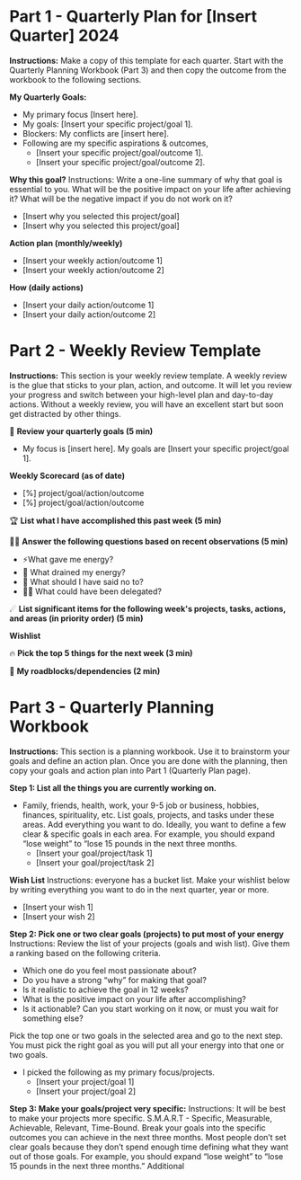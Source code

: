 # Part 1 - Quarterly Plan for [Insert Quarter] 2024
**Instructions:** Make a copy of this template for each quarter. Start with the Quarterly Planning Workbook (Part 3) and then copy the outcome from the workbook to the following sections.

**My Quarterly Goals:**
- My primary focus [Insert here].
- My goals: [Insert your specific project/goal 1].
- Blockers: My conflicts are [insert here].
- Following are my specific aspirations & outcomes,
  - [Insert your specific project/goal/outcome 1].
  - [Insert your specific project/goal/outcome 2].

**Why this goal?**
Instructions: Write a one-line summary of why that goal is essential to you. What will be the positive impact on your life after achieving it? What will be the negative impact if you do not work on it?
- [Insert why you selected this project/goal]
- [Insert why you selected this project/goal]

**Action plan (monthly/weekly)**
- [Insert your weekly action/outcome 1]
- [Insert your weekly action/outcome 2]

**How (daily actions)**
- [Insert your daily action/outcome 1]
- [Insert your daily action/outcome 2]

# Part 2 - Weekly Review Template
**Instructions:** This section is your weekly review template. A weekly review is the glue that sticks to your plan, action, and outcome. It will let you review your progress and switch between your high-level plan and day-to-day actions. Without a weekly review, you will have an excellent start but soon get distracted by other things.

🎯 **Review your quarterly goals (5 min)**
- My focus is [insert here]. My goals are [Insert your specific project/goal 1].

**Weekly Scorecard (as of date)**
- [%] project/goal/action/outcome
- [%] project/goal/action/outcome

🏆 **List what I have accomplished this past week (5 min)**

🧘‍♀️ **Answer the following questions based on recent observations (5 min)**
- ⚡What gave me energy?
- 🤯 What drained my energy?
- 🙅 What should I have said no to?
- 🧞‍♂️ What could have been delegated?

☄ **List significant items for the following week's projects, tasks, actions, and areas (in priority order) (5 min)**

**Wishlist**

🔥 **Pick the top 5 things for the next week (3 min)**

🚧 **My roadblocks/dependencies (2 min)**

# Part 3 - Quarterly Planning Workbook
**Instructions:** This section is a planning workbook. Use it to brainstorm your goals and define an action plan. Once you are done with the planning, then copy your goals and action plan into Part 1 (Quarterly Plan page).

**Step 1: List all the things you are currently working on.**
- Family, friends, health, work, your 9-5 job or business, hobbies, finances, spirituality, etc. List goals, projects, and tasks under these areas. Add everything you want to do. Ideally, you want to define a few clear & specific goals in each area. For example, you should expand “lose weight” to “lose 15 pounds in the next three months.
  - [Insert your goal/project/task 1]
  - [Insert your goal/project/task 2]

**Wish List**
Instructions: everyone has a bucket list. Make your wishlist below by writing everything you want to do in the next quarter, year or more. 
- [Insert your wish 1]
- [Insert your wish 2]

**Step 2: Pick one or two clear goals (projects) to put most of your energy**
Instructions: Review the list of your projects (goals and wish list). Give them a ranking based on the following criteria.
- Which one do you feel most passionate about?
- Do you have a strong “why” for making that goal?
- Is it realistic to achieve the goal in 12 weeks?
- What is the positive impact on your life after accomplishing?
- Is it actionable? Can you start working on it now, or must you wait for something else?

Pick the top one or two goals in the selected area and go to the next step. You must pick the right goal as you will put all your energy into that one or two goals.
- I picked the following as my primary focus/projects.
  - [Insert your project/goal 1]
  - [Insert your project/goal 2]

**Step 3: Make your goals/project very specific:**
Instructions: It will be best to make your projects more specific. S.M.A.R.T - Specific, Measurable, Achievable, Relevant, Time-Bound. Break your goals into the specific outcomes you can achieve in the next three months. Most people don’t set clear goals because they don’t spend enough time defining what they want out of those goals. For example, you should expand “lose weight” to “lose 15 pounds in the next three months.” Additional
